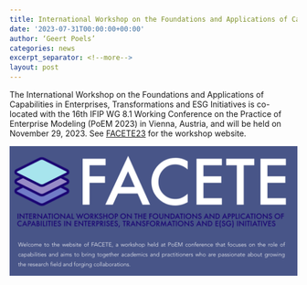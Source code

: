 ```yaml
---
title: International Workshop on the Foundations and Applications of Capabilities in Enterprises, Transformations, and E(SG) Initiatives (FACETE 2023) at PoEM 2023 organised by UGent Business Informatics (Jonas Van Riel, Geert Poels) and Twente University (Rodrigo Fernandes Calhau, Tiago Prince Sales)
date: '2023-07-31T00:00:00+00:00'
author: ‘Geert Poels’
categories: news
excerpt_separator: <!--more-->
layout: post
---
```


The International Workshop on the Foundations and Applications of Capabilities in Enterprises, Transformations and ESG Initiatives is co-located with the 16th IFIP WG 8.1 Working Conference on the Practice of Enterprise Modeling (PoEM 2023) in Vienna, Austria, and will be held on November 29, 2023. See [FACETE23]([https://www.facete.org.html]) for the workshop website.

![](/uploads/FACETE23.png)
<!--more-->
